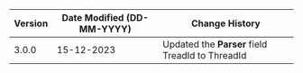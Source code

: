 | **Version** | **Date Modified (DD-MM-YYYY)** | **Change History**                                                           |
|-------------|--------------------------------|------------------------------------------------------------------------------|
| 3.0.0       | 15-12-2023                     | Updated the **Parser** field TreadId to ThreadId                             |